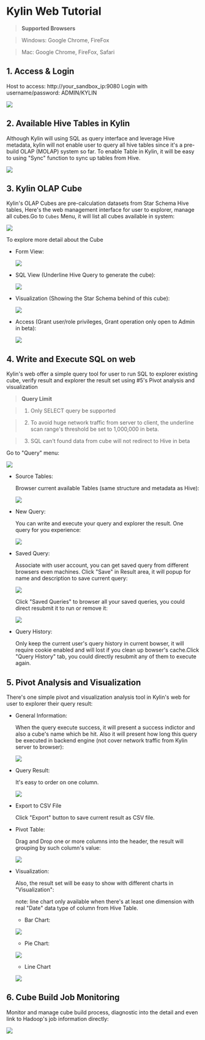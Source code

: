 Kylin Web Tutorial
===

> **Supported Browsers**

> Windows: Google Chrome, FireFox

> Mac: Google Chrome, FireFox, Safari

## 1. Access & Login
Host to access: http://your_sandbox_ip:9080
Login with username/password: ADMIN/KYLIN

![](https://raw.githubusercontent.com/KylinOLAP/kylinolap.github.io/master/docs/web%20tutorial/1%20login.png)

## 2. Available Hive Tables in Kylin
Although Kylin will using SQL as query interface and leverage Hive metadata, kylin will not enable user to query all hive tables since it's a pre-build OLAP (MOLAP) system so far. To enable Table in Kylin, it will be easy to using "Sync" function to sync up tables from Hive.

![](https://raw.githubusercontent.com/KylinOLAP/kylinolap.github.io/master/docs/web%20tutorial/2%20tables.png)

## 3. Kylin OLAP Cube
Kylin's OLAP Cubes are pre-calculation datasets from Star Schema Hive tables, Here's the web management interface for user to explorer, manage all cubes.Go to `Cubes` Menu, it will list all cubes available in system:

![](https://raw.githubusercontent.com/KylinOLAP/kylinolap.github.io/master/docs/web%20tutorial/3%20cubes.png)

To explore more detail about the Cube

* Form View:

   ![](https://raw.githubusercontent.com/KylinOLAP/kylinolap.github.io/master/docs/web%20tutorial/4%20form-view.png)

* SQL View (Underline Hive Query to generate the cube):

   ![](https://raw.githubusercontent.com/KylinOLAP/kylinolap.github.io/master/docs/web%20tutorial/5%20sql-view.png)

* Visualization (Showing the Star Schema behind of this cube):

   ![](https://raw.githubusercontent.com/KylinOLAP/kylinolap.github.io/master/docs/web%20tutorial/6%20visualization.png)

* Access (Grant user/role privileges, Grant operation only open to Admin in beta):

   ![](https://raw.githubusercontent.com/KylinOLAP/kylinolap.github.io/master/docs/web%20tutorial/7%20access.png)

## 4. Write and Execute SQL on web
Kylin's web offer a simple query tool for user to run SQL to explorer existing cube, verify result and explorer the result set using #5's Pivot analysis and visualization

> **Query Limit**

> 1. Only SELECT query be supported

> 2. To avoid huge network traffic from server to client, the underline scan range's threshold be set to 1,000,000 in beta.

> 3. SQL can't found data from cube will not redirect to Hive in beta

Go to "Query" menu:

![](https://raw.githubusercontent.com/KylinOLAP/kylinolap.github.io/master/docs/web%20tutorial/8%20query.png)

* Source Tables:

   Browser current available Tables (same structure and metadata as Hive):
  
   ![](https://raw.githubusercontent.com/KylinOLAP/kylinolap.github.io/master/docs/web%20tutorial/9%20query-table.png)

* New Query:

   You can write and execute your query and explorer the result. One query for you experience:

   ![](https://raw.githubusercontent.com/KylinOLAP/kylinolap.github.io/master/docs/web%20tutorial/10%20query-result.png)

* Saved Query:

   Associate with user account, you can get saved query from different browsers even machines.
   Click "Save" in Result area, it will popup for name and description to save current query:

   ![](https://raw.githubusercontent.com/KylinOLAP/kylinolap.github.io/master/docs/web%20tutorial/11%20save-query.png)

   Click "Saved Queries" to browser all your saved queries, you could direct resubmit it to run or remove it:

   ![](https://raw.githubusercontent.com/KylinOLAP/kylinolap.github.io/master/docs/web%20tutorial/11%20save-query-2.png)

* Query History:

   Only keep the current user's query history in current bowser, it will require cookie enabled and will lost if you clean up bowser's cache.Click "Query History" tab, you could directly resubmit any of them to execute again.

## 5. Pivot Analysis and Visualization
There's one simple pivot and visualization analysis tool in Kylin's web for user to explorer their query result:

* General Information:

   When the query execute success, it will present a success indictor and also a cube's name which be hit. 
   Also it will present how long this query be executed in backend engine (not cover network traffic from Kylin server to browser):

   ![](https://raw.githubusercontent.com/KylinOLAP/kylinolap.github.io/master/docs/web%20tutorial/12%20general.png)

* Query Result:

   It's easy to order on one column.

   ![](https://raw.githubusercontent.com/KylinOLAP/kylinolap.github.io/master/docs/web%20tutorial/13%20results.png)

* Export to CSV File

   Click "Export" button to save current result as CSV file.

* Pivot Table:

   Drag and Drop one or more columns into the header, the result will grouping by such column's value:

   ![](https://raw.githubusercontent.com/KylinOLAP/kylinolap.github.io/master/docs/web%20tutorial/14%20drag.png)

* Visualization:

   Also, the result set will be easy to show with different charts in "Visualization":

   note: line chart only available when there's at least one dimension with real "Date" data type of column from Hive Table.

   * Bar Chart:

   ![](https://raw.githubusercontent.com/KylinOLAP/kylinolap.github.io/master/docs/web%20tutorial/15%20bar-chart.png)
   
   * Pie Chart:

   ![](https://raw.githubusercontent.com/KylinOLAP/kylinolap.github.io/master/docs/web%20tutorial/16%20pie-chart.png)

   * Line Chart

   ![](https://raw.githubusercontent.com/KylinOLAP/kylinolap.github.io/master/docs/web%20tutorial/17%20line-chart.png)

## 6. Cube Build Job Monitoring
Monitor and manage cube build process, diagnostic into the detail and even link to Hadoop's job information directly:

![](https://raw.githubusercontent.com/KylinOLAP/kylinolap.github.io/master/docs/cube_build_job_monitor/7%20job-steps.png)